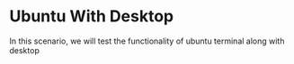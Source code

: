 # Ubuntu With Desktop

In this scenario, we will test the functionality of ubuntu terminal along with desktop